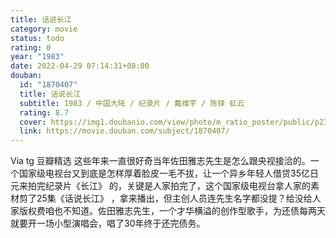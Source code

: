 ```yaml
---
title: 话说长江
category: movie
status: todo
rating: 0
year: "1983"
date: 2022-04-29 07:14:31+08:00
douban:
  id: "1870407"
  title: 话说长江
  subtitle: 1983 / 中国大陆 / 纪录片 / 戴维宇 / 陈铎 虹云
  rating: 8.7
  cover: https://img1.doubanio.com/view/photo/m_ratio_poster/public/p2375019679.jpg
  link: https://movie.douban.com/subject/1870407/
---
```


Via tg 豆瓣精选 这些年来一直很好奇当年佐田雅志先生是怎么跟央视接洽的。一个国家级电视台又到底是怎样厚着脸皮一毛不拔，让一个异乡年轻人借贷35亿日元来拍完纪录片《长江》 的，关键是人家拍完了，这个国家级电视台拿人家的素材剪了25集《话说长江》 ，拿来播出，但主创人员连先生名字都没提？给没给人家版权费咱也不知道。佐田雅志先生，一个才华横溢的创作型歌手，为还债每两天就要开一场小型演唱会，唱了30年终于还完债务。 

